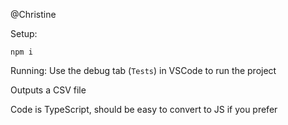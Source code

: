 @Christine

Setup:
```
npm i
```

Running:
Use the debug tab (`Tests`) in VSCode to run the project

Outputs a CSV file

Code is TypeScript, should be easy to convert to JS if you prefer

